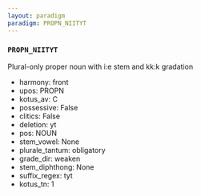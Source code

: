 ```yaml
---
layout: paradigm
paradigm: PROPN_NIITYT
---
```

### ` PROPN_NIITYT `

Plural-only proper noun with i:e stem and kk:k gradation
* harmony: front
* upos: PROPN
* kotus_av: C
* possessive: False
* clitics: False
* deletion: yt
* pos: NOUN
* stem_vowel: None
* plurale_tantum: obligatory
* grade_dir: weaken
* stem_diphthong: None
* suffix_regex: tyt
* kotus_tn: 1
